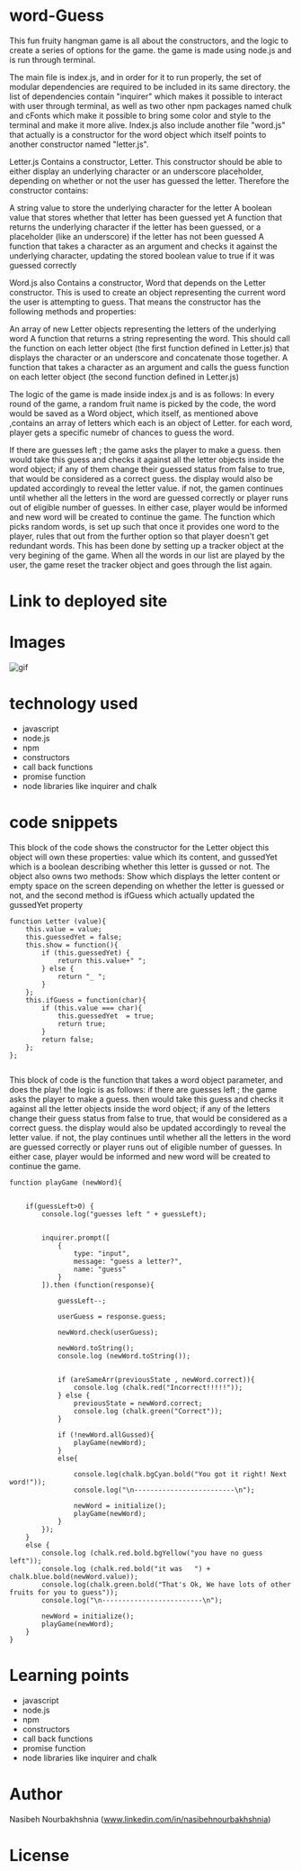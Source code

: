<!-- Put the name of the project after the # -->
<!-- the # means h1  -->
# word-Guess

<!-- Put a description of what the project is -->
This fun fruity hangman game is all about the constructors, and the logic to create a series of options for the game. the game is made using node.js and is run through terminal.

The main file is index.js, and in order for it to run properly, the set of modular dependencies are required to be included in its same directory. the list of dependencies contain "inquirer" which makes it possible to interact with user through terminal, as well as two other npm packages named chulk and cFonts which make it possible to bring some color and style to the terminal and make it more alive.
Index.js also include another file "word.js" that actually is a constructor for the word object which itself points to another constructor named "letter.js". 

Letter.js Contains a constructor, Letter. This constructor should be able to either display an underlying character or an underscore placeholder, depending on whether or not the user has guessed the letter. Therefore the constructor contains:

A string value to store the underlying character for the letter
A boolean value that stores whether that letter has been guessed yet
A function that returns the underlying character if the letter has been guessed, or a placeholder (like an underscore) if the letter has not been guessed
A function that takes a character as an argument and checks it against the underlying character, updating the stored boolean value to true if it was guessed correctly


Word.js also Contains a constructor, Word that depends on the Letter constructor. This is used to create an object representing the current word the user is attempting to guess. That means the constructor has the following methods and properties:

An array of new Letter objects representing the letters of the underlying word
A function that returns a string representing the word. This should call the function on each letter object (the first function defined in Letter.js) that displays the character or an underscore and concatenate those together.
A function that takes a character as an argument and calls the guess function on each letter object (the second function defined in Letter.js)



The logic of the game is made inside index.js and is as follows:
In every round of the game, a  random fruit name is picked by the code, the word would be saved as a Word object, which itself, as mentioned above ,contains an array of letters which each is an object of Letter. for each word, player gets a specific numebr of chances to guess the word.

If there are guesses left ; the game asks the player to make a guess. then would take this guess and checks it against all the letter objects inside the word object; if any of them change their guessed status from false to true, that would be considered as a correct guess. the display would also be updated accordingly to reveal the letter value. if not, the gamen continues until whether all the letters in the word are guessed correctly or player runs out of eligible number of guesses. In either case, player would be informed and new word will be created to continue the game. The function which picks random words, is set up such that once it provides one word to the player, rules that out from the further option so that player doesn't get redundant words. This has been done by setting up a tracker object at the very begining of the game. When all the words in our list are played by the user, the game reset the tracker object and goes through the list again.

 

# Link to deployed site
<!-- make a link to the deployed site --> 
<!-- [What the user will see](the link to the deployed site) -->


# Images
<!-- take a picture of the image and add it into the readme  -->
<!-- ![image title](path or link to image) -->
![gif](/snapshot.gif)



# technology used
<!-- make a list of technology used -->
<!-- what you used for this web app, like html css -->

<!-- 
1. First ordered list item
2. Another item
⋅⋅* Unordered sub-list. 
1. Actual numbers don't matter, just that it's a number
⋅⋅1. Ordered sub-list
4. And another item. 
-->
- javascript
- node.js
- npm
- constructors
- call back functions
- promise function
- node libraries like inquirer and chalk




# code snippets
<!-- put snippets of code inside ``` ``` so it will look like code -->
<!-- if you want to put blockquotes use a > -->
This block of the code shows the constructor for the Letter object
this object will own these properties: value which its content, and gussedYet which is a boolean describing whether this letter is gussed or not.
The object also owns two methods:
Show which displays the letter content or empty space on the screen depending on whether the letter is guessed or not, and the second method is ifGuess which actually updated the gussedYet property

```
function Letter (value){
    this.value = value;
    this.guessedYet = false; 
    this.show = function(){
        if (this.guessedYet) {
            return this.value+" ";
        } else {
            return "_ ";
        }      
    };
    this.ifGuess = function(char){
        if (this.value === char){
            this.guessedYet  = true;
            return true;
        } 
        return false;
    };
};


```
This block of code is the function that takes a word object parameter, and does the play!
the logic is as follows:
if there are guesses left ; the game asks the player to make a guess. then would take this guess and checks it against all the letter objects inside the word object; if any of the letters change their guess status from false to true, that would be considered as a correct guess. the display would also be updated accordingly to reveal the letter value. if not, the play continues until whether all the letters in the word are guessed correctly or player runs out of eligible number of guesses. In either case, player would be informed and new word will be created to continue the game.

```
function playGame (newWord){

    
    if(guessLeft>0) {
        console.log("guesses left " + guessLeft);
        
        
        inquirer.prompt([
            {
                type: "input",
                message: "guess a letter?",
                name: "guess"
            }
        ]).then (function(response){           
            
            guessLeft--;
            
            userGuess = response.guess;           
            
            newWord.check(userGuess);
           
            newWord.toString();
            console.log (newWord.toString()); 

            
            if (areSameArr(previousState , newWord.correct)){
                console.log (chalk.red("Incorrect!!!!!"));
            } else {
                previousState = newWord.correct;
                console.log (chalk.green("Correct"));               
            }

            if (!newWord.allGussed){
                playGame(newWord);
            }
            else{

                console.log(chalk.bgCyan.bold("You got it right! Next word!"));
                console.log("\n-------------------------\n");

                newWord = initialize();
                playGame(newWord);
            }
        });
    }  
    else {
        console.log (chalk.red.bold.bgYellow("you have no guess left"));
        console.log (chalk.red.bold("it was   ") + chalk.blue.bold(newWord.value));
        console.log(chalk.green.bold("That's Ok, We have lots of other fruits for you to guess"));
        console.log("\n-------------------------\n");

        newWord = initialize();
        playGame(newWord);
    }
}
```

# Learning points
<!-- Learning points where you would write what you thought was helpful -->
- javascript
- node.js
- npm
- constructors
- call back functions
- promise function
- node libraries like inquirer and chalk




# Author 
<!-- make a link to the deployed site and have your name as the link -->
Nasibeh Nourbakhshnia
(www.linkedin.com/in/nasibehnourbakhshnia)

# License